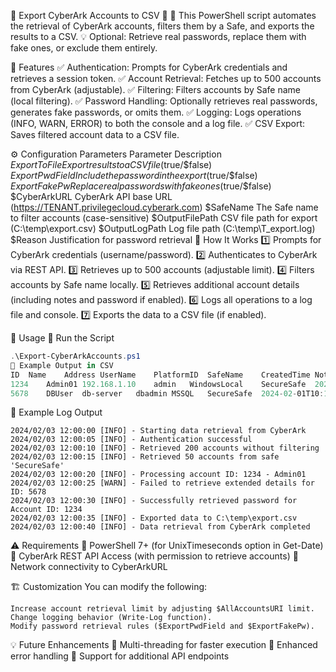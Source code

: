 🎩 Export CyberArk Accounts to CSV 🔐
🚀 This PowerShell script automates the retrieval of CyberArk accounts, filters them by a Safe, and exports the results to a CSV.
💡 Optional: Retrieve real passwords, replace them with fake ones, or exclude them entirely.

📌 Features
✅ Authentication: Prompts for CyberArk credentials and retrieves a session token.
✅ Account Retrieval: Fetches up to 500 accounts from CyberArk (adjustable).
✅ Filtering: Filters accounts by Safe name (local filtering).
✅ Password Handling: Optionally retrieves real passwords, generates fake passwords, or omits them.
✅ Logging: Logs operations (INFO, WARN, ERROR) to both the console and a log file.
✅ CSV Export: Saves filtered account data to a CSV file.

⚙️ Configuration Parameters
Parameter	Description
$ExportToFile	Export results to a CSV file ($true/$false)
$ExportPwdField	Include the password in the export ($true/$false)
$ExportFakePw	Replace real passwords with fake ones ($true/$false)
$CyberArkURL	CyberArk API base URL (https://TENANT.privilegecloud.cyberark.com)
$SafeName	The Safe name to filter accounts (case-sensitive)
$OutputFilePath	CSV file path for export (C:\temp\export.csv)
$OutputLogPath	Log file path (C:\temp\T_export.log)
$Reason	Justification for password retrieval
🔧 How It Works
1️⃣ Prompts for CyberArk credentials (username/password).
2️⃣ Authenticates to CyberArk via REST API.
3️⃣ Retrieves up to 500 accounts (adjustable limit).
4️⃣ Filters accounts by Safe name locally.
5️⃣ Retrieves additional account details (including notes and password if enabled).
6️⃣ Logs all operations to a log file and console.
7️⃣ Exports the data to a CSV file (if enabled).

🚀 Usage
🔹 Run the Script
```powershell
.\Export-CyberArkAccounts.ps1
🔹 Example Output in CSV
ID	Name	Address	UserName	PlatformID	SafeName	CreatedTime	Notes	Password
1234	Admin01	192.168.1.10	admin	WindowsLocal	SecureSafe	2024-01-30T14:00:00Z	Admin account	FakePw-x3jT4Wv9
5678	DBUser	db-server	dbadmin	MSSQL	SecureSafe	2024-02-01T10:15:00Z	Database user	FakePw-G9hQW7Xy
```
📜 Example Log Output
```plaintext
2024/02/03 12:00:00 [INFO] - Starting data retrieval from CyberArk
2024/02/03 12:00:05 [INFO] - Authentication successful
2024/02/03 12:00:10 [INFO] - Retrieved 200 accounts without filtering
2024/02/03 12:00:15 [INFO] - Retrieved 50 accounts from safe 'SecureSafe'
2024/02/03 12:00:20 [INFO] - Processing account ID: 1234 - Admin01
2024/02/03 12:00:25 [WARN] - Failed to retrieve extended details for ID: 5678
2024/02/03 12:00:30 [INFO] - Successfully retrieved password for Account ID: 1234
2024/02/03 12:00:35 [INFO] - Exported data to C:\temp\export.csv
2024/02/03 12:00:40 [INFO] - Data retrieval from CyberArk completed
```
⚠️ Requirements
🔹 PowerShell 7+ (for UnixTimeseconds option in Get-Date)
🔹 CyberArk REST API Access (with permission to retrieve accounts)
🔹 Network connectivity to CyberArkURL

🏗 Customization
You can modify the following:
```plaintext
Increase account retrieval limit by adjusting $AllAccountsURI limit.
Change logging behavior (Write-Log function).
Modify password retrieval rules ($ExportPwdField and $ExportFakePw).
```
💡 Future Enhancements
📌 Multi-threading for faster execution
📌 Enhanced error handling
📌 Support for additional API endpoints
